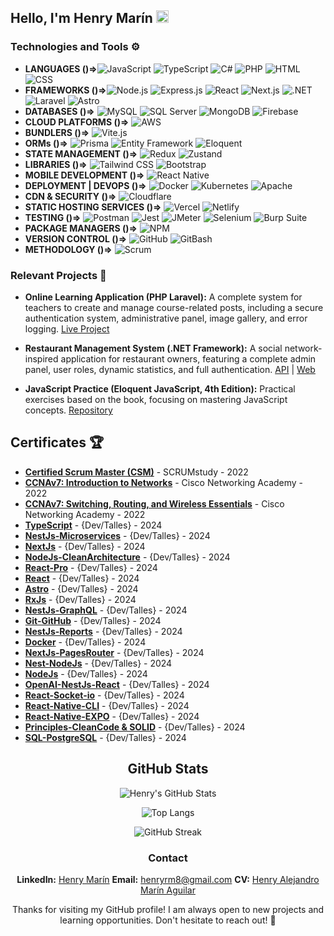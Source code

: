 ## Hello, I'm Henry Marín <img src="https://img.icons8.com/ios-glyphs/30/000000/github.png" alt="GitHub Icon" width="20" height="20">

### Technologies and Tools ⚙️
- **LANGUAGES ()=>**![JavaScript](https://img.shields.io/badge/JavaScript-F7DF1E?logo=javascript&logoColor=black) ![TypeScript](https://img.shields.io/badge/TypeScript-007ACC?logo=typescript&logoColor=white) ![C#](https://img.shields.io/badge/C%23-239120?logo=c-sharp&logoColor=white) ![PHP](https://img.shields.io/badge/PHP-777BB4?logo=php&logoColor=white) ![HTML](https://img.shields.io/badge/HTML5-E34F26?logo=html5&logoColor=white) ![CSS](https://img.shields.io/badge/CSS3-1572B6?logo=css3&logoColor=white)
- **FRAMEWORKS ()=>**![Node.js](https://img.shields.io/badge/Node.js-43853D?logo=node.js&logoColor=white) ![Express.js](https://img.shields.io/badge/Express.js-000000?logo=express&logoColor=white) ![React](https://img.shields.io/badge/React-20232A?logo=react&logoColor=61DAFB) ![Next.js](https://img.shields.io/badge/Next.js-000000?logo=nextdotjs&logoColor=white) ![.NET](https://img.shields.io/badge/.NET-512BD4?logo=dotnet&logoColor=white) ![Laravel](https://img.shields.io/badge/Laravel-FF2D20?logo=laravel&logoColor=white) ![Astro](https://img.shields.io/badge/Astro-0C1222?logo=astro&logoColor=FDFDFE)
- **DATABASES ()=>** ![MySQL](https://img.shields.io/badge/MySQL-4479A1?logo=mysql&logoColor=white) ![SQL Server](https://img.shields.io/badge/SQL_Server-CC2927?logo=microsoft-sql-server&logoColor=white) ![MongoDB](https://img.shields.io/badge/MongoDB-47A248?logo=mongodb&logoColor=white) ![Firebase](https://img.shields.io/badge/Firebase-FFCA28?logo=firebase&logoColor=white)
- **CLOUD PLATFORMS ()=>** ![AWS](https://img.shields.io/badge/Amazon_AWS-FF9900?logo=amazonaws&logo=amazonaws&logoColor=white)
- **BUNDLERS ()=>** ![Vite.js](https://img.shields.io/badge/Vite.js-646CFF?logo=vite&logoColor=white)
- **ORMs ()=>** ![Prisma](https://img.shields.io/badge/Prisma-2D3748?logo=prisma&logoColor=white) ![Entity Framework](https://img.shields.io/badge/Entity_Framework-512BD4?logo=dotnet&logoColor=white) ![Eloquent](https://img.shields.io/badge/Eloquent-FF2D20?logo=laravel&logoColor=white)
- **STATE MANAGEMENT ()=>** ![Redux](https://img.shields.io/badge/Redux-764ABC?logo=redux&logoColor=white) ![Zustand](https://img.shields.io/badge/Zustand-181717?logo=zustand&logoColor=white)
- **LIBRARIES ()=>** ![Tailwind CSS](https://img.shields.io/badge/Tailwind_CSS-38B2AC?logo=tailwind-css&logoColor=white) ![Bootstrap](https://img.shields.io/badge/Bootstrap-7952B3?logo=bootstrap&logoColor=white)
- **MOBILE DEVELOPMENT ()=>** ![React Native](https://img.shields.io/badge/React_Native-20232A?logo=react&logoColor=61DAFB)
- **DEPLOYMENT | DEVOPS ()=>** ![Docker](https://img.shields.io/badge/Docker-2496ED?logo=docker&logoColor=white) ![Kubernetes](https://img.shields.io/badge/Kubernetes-326CE5?logo=kubernetes&logoColor=white) ![Apache](https://img.shields.io/badge/Apache-D22128?logo=apache&logoColor=white)
- **CDN & SECURITY ()=>** ![Cloudflare](https://img.shields.io/badge/Cloudflare-F38020?logo=cloudflare&logoColor=white)
- **STATIC HOSTING SERVICES ()=>** ![Vercel](https://img.shields.io/badge/Vercel-000000?logo=vercel&logoColor=white) ![Netlify](https://img.shields.io/badge/Netlify-00C7B7?logo=netlify&logoColor=white)
- **TESTING ()=>** ![Postman](https://img.shields.io/badge/Postman-FF6C37?logo=postman&logoColor=white) ![Jest](https://img.shields.io/badge/Jest-C21325?logo=jest&logoColor=white) ![JMeter](https://img.shields.io/badge/JMeter-D22128?logo=apache-jmeter&logoColor=white) ![Selenium](https://img.shields.io/badge/Selenium-43B02A?logo=selenium&logoColor=white) ![Burp Suite](https://img.shields.io/badge/Burp_Suite-FF6600?logo=burp-suite&logoColor=white)
- **PACKAGE MANAGERS ()=>** ![NPM](https://img.shields.io/badge/NPM-CB3837?logo=npm&logoColor=white)
- **VERSION CONTROL ()=>** ![GitHub](https://img.shields.io/badge/GitHub-181717?logo=github&logoColor=white) ![GitBash](https://img.shields.io/badge/GitBash-4D4D4D?logo=git&logoColor=white)
- **METHODOLOGY ()=>** ![Scrum](https://img.shields.io/badge/Scrum-6DB33F?logo=scrumalliance&logoColor=white) 


### Relevant Projects 🚀

- **Online Learning Application (PHP Laravel):** A complete system for teachers to create and manage course-related posts, including a secure authentication system, administrative panel, image gallery, and error logging. [Live Project](https://liceo-san-antonio.com/)

- **Restaurant Management System (.NET Framework):** A social network-inspired application for restaurant owners, featuring a complete admin panel, user roles, dynamic statistics, and full authentication. [API](https://github.com/HenryM8/C-Sharp-API-of-the-Full-Stack-project) | [Web](https://github.com/HenryM8/C-Sharp-Web-of-the-Full-Stack-project)

- **JavaScript Practice (Eloquent JavaScript, 4th Edition):** Practical exercises based on the book, focusing on mastering JavaScript concepts. [Repository](https://github.com/HenryM8/Javascript)

## Certificates 🏆

- **[Certified Scrum Master (CSM)](https://drive.google.com/file/d/1fzjIyJ3WyhWPK9wbOwG6a2jv9SA7o-N-/view?usp=drive_link)** - SCRUMstudy - 2022
- **[CCNAv7: Introduction to Networks](https://drive.google.com/file/d/1wSXg5knElG0so_ToR6jlnugZJExY8tMs/view)** - Cisco Networking Academy - 2022
- **[CCNAv7: Switching, Routing, and Wireless Essentials](https://drive.google.com/file/d/1m_plv_5fXz6l5H3hpURxnT52fxXeqJZp/view)** - Cisco Networking Academy - 2022
- **[TypeScript](https://drive.google.com/file/d/1wr9M1buD88Q7BDRCp0FC65tkz3wXUXAL/view?usp=sharing)** - {Dev/Talles} - 2024 
- **[NestJs-Microservices](https://drive.google.com/file/d/1APDYi0F71oq5kTA7y2BT5bamX7bXuod3/view?usp=sharing)** - {Dev/Talles} - 2024 
- **[NextJs](https://drive.google.com/file/d/1ZwtTrm9yXqbY2IH9AP5RIMEo3Vp4O1vp/view?usp=sharing)** - {Dev/Talles} - 2024 
- **[NodeJs-CleanArchitecture](https://drive.google.com/file/d/1CmKC-esHVgV0tCosxZY3lVHrpNMX3Msj/view?usp=sharing)** - {Dev/Talles} - 2024
- **[React-Pro](https://drive.google.com/file/d/11FlNt8hVVUFRXB-zYBwXnuWxWZ1uMMjj/view?usp=sharing)** - {Dev/Talles} - 2024 
- **[React](https://drive.google.com/file/d/1TKxBZ9-PU5lMs0rXDs-4IPiO7x3iQXCY/view?usp=sharing )** - {Dev/Talles} - 2024 
- **[Astro](https://drive.google.com/file/d/1PryypYTe1BMIrdlLqpA0bmybbN8hVAUR/view?usp=sharing)** - {Dev/Talles} - 2024 
- **[RxJs](https://drive.google.com/file/d/1IcCEv2mMaWGcHAHCyMVlyI5SnX7CDxmJ/view?usp=sharing)** - {Dev/Talles} - 2024 
- **[NestJs-GraphQL](https://drive.google.com/file/d/13PK2N_Tzp-ZHaF1A8PqQmXiMX0rksTA-/view?usp=sharing)** - {Dev/Talles} - 2024 
- **[Git-GitHub](https://drive.google.com/file/d/134O_NKDmimg9ApzpgqXTISFjM9mcV2Oq/view?usp=sharing)** - {Dev/Talles} - 2024 
- **[NestJs-Reports](https://drive.google.com/file/d/1IRuUWwHk9YBz_e6ytTOTJWgjgVIssQ2c/view?usp=sharing)** - {Dev/Talles} - 2024 
- **[Docker](https://drive.google.com/file/d/1UqHskAUAke-1Nrp6ZlUB-NumaCJ6ag_b/view?usp=sharing)** - {Dev/Talles} - 2024 
- **[NextJs-PagesRouter](https://drive.google.com/file/d/1VCk8CQqa0oTyQpSbsumm8e6KMLG7H35T/view?usp=sharing)** - {Dev/Talles} - 2024 
- **[Nest-NodeJs](https://drive.google.com/file/d/16P9EPOyE1PjWnm-BSt4N_yKsn-6-2fAq/view?usp=sharing)** - {Dev/Talles} - 2024 
- **[NodeJs](https://drive.google.com/file/d/1f-zbXEpZwvRfyIMsm3u1bAlx-eT6kvq8/view?usp=sharing)** - {Dev/Talles} - 2024
- **[OpenAI-NestJs-React](https://drive.google.com/file/d/1mNGzKpsjpH5xgqeyDxdftUTtenCExW3D/view?usp=sharing)** - {Dev/Talles} - 2024 
- **[React-Socket-io](https://drive.google.com/file/d/1UffrFdsJS2Bko6sIxq9MrINe35W5f2W4/view?usp=sharing)** - {Dev/Talles} - 2024 
- **[React-Native-CLI](https://drive.google.com/file/d/1YsTjJZWynsRW7dXo66V6f7nG1ySOurnq/view?usp=sharing)** - {Dev/Talles} - 2024 
- **[React-Native-EXPO](https://drive.google.com/file/d/1JSxiQ1WRrPR0CmAWj-EmwQS8lXkv8PjK/view?usp=sharing)** - {Dev/Talles} - 2024 
- **[Principles-CleanCode & SOLID](https://drive.google.com/file/d/1g4iYEEM95wwYrTvySiDSgf5eglajPvde/view?usp=sharing)** - {Dev/Talles} - 2024 
- **[SQL-PostgreSQL](https://drive.google.com/file/d/1q7eDF--NPjCdUoBv_dC2mtVNoS_MITAP/view?usp=sharing)** - {Dev/Talles} - 2024 

<div align="center">

## GitHub Stats
  
  ![Henry's GitHub Stats](https://github-readme-stats.vercel.app/api?username=HenryM8&show_icons=true&theme=dark&cache_seconds=86400)

  ![Top Langs](https://github-readme-stats.vercel.app/api/top-langs/?username=HenryM8&layout=compact&theme=dark)

  ![GitHub Streak](https://github-readme-streak-stats.herokuapp.com/?user=HenryM8&theme=dark)



### Contact
 **LinkedIn:** [Henry Marín](https://www.linkedin.com/in/henry-marin8/)
 **Email:** [henryrm8@gmail.com](mailto:henryrm8@gmail.com)
 **CV:** [Henry Alejandro Marín Aguilar](https://drive.google.com/file/d/1v4tsMkhQAwK97mQ4sFuQapM_JmJjygQX/view?usp=sharing)


Thanks for visiting my GitHub profile! I am always open to new projects and learning opportunities. Don't hesitate to reach out! 💬
</div>


<!--
**HenryM8/HenryM8** is a ✨ _special_ ✨ repository because its `README.md` (this file) appears on your GitHub profile.

Here are some ideas to get you started:

- 🔭 I’m currently working on ...
- 🌱 I’m currently learning ...
- 👯 I’m looking to collaborate on ...
- 🤔 I’m looking for help with ...
- 💬 Ask me about ...
- 📫 How to reach me: ...
- 😄 Pronouns: ...
- ⚡ Fun fact: ...🖥️⌨️👨🏻‍💻
-->
